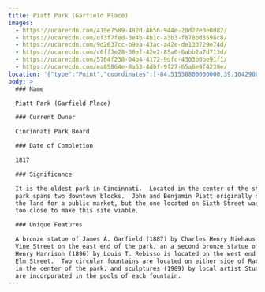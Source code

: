 ```yaml
---
title: Piatt Park (Garfield Place)
images:
  - https://ucarecdn.com/419e7589-482d-4656-944e-20d22e0e0d82/
  - https://ucarecdn.com/df3f7fed-3e4b-4b1c-a3b3-f878bd3598c8/
  - https://ucarecdn.com/9d2637cc-b9ea-43ac-a42e-de133729e74d/
  - https://ucarecdn.com/c0ff3e28-36ef-42e2-85a0-6abb2a7d713d/
  - https://ucarecdn.com/5704f238-04b4-4172-9dfc-4303b0be91f1/
  - https://ucarecdn.com/ea85864e-8a53-4dbf-9f27-65a6e9f4239e/
location: '{"type":"Point","coordinates":[-84.51538800000000,39.10429000000000]}'
body: >
  ### Name

  Piatt Park (Garfield Place)

  ### Current Owner

  Cincinnati Park Board

  ### Date of Completion

  1817

  ### Significance

  It is the oldest park in Cincinnati.  Located in the center of the street, the
  park spans two downtown blocks.  John and Benjamin Piatt originally donated
  the land for a public market, but the one located on Sixth Street was deemed
  too close to make this site viable.  

  ### Unique Features

  A bronze statue of James A. Garfield (1887) by Charles Henry Niehaus faces
  Vine Street on the east end of the park, an a second bronze statue of William
  Henry Harrison (1896) by Louis T. Rebisso is located on the west end facing
  Elm Street.  Two circular fountains are located on either side of Race Street
  in the center of the park, and sculptures (1989) by local artist Stuart Fink
  are incorporated in the pools of each fountain.
---
```

